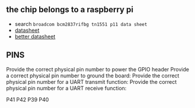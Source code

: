 ## the chip belongs to a raspberry pi
- search `broadcom bcm2837rifbg tn1551 p11 data sheet`
- [datasheet](https://www.raspberrypi.com/documentation/computers/raspberry-pi.html)
- [better datasheet](https://elinux.org/RPi_BCM2835_GPIOs)

## PINS
Provide the correct physical pin number to power the GPIO header
Provide a correct physical pin number to ground the board:
Provide the correct physical pin number for a UART transmit function:
Provide the correct physical pin number for a UART receive function:

P41
P42
P39
P40
